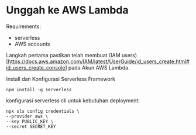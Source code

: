 # Unggah ke AWS Lambda
Requirements:
- serverless
- AWS accounts

Langkah pertama pastikan telah membuat (IAM users)[https://docs.aws.amazon.com/IAM/latest/UserGuide/id_users_create.html#id_users_create_console] pada Akun AWS Lambda.


Install dan Konfigurasi Serverless Framework

```
npm install -g serverless
```

konfigurasi serverless cli untuk kebutuhan deployment:
```
npx sls config credentials \
--provider aws \
--key PUBLIC_KEY \
--secret SECRET_KEY
```


